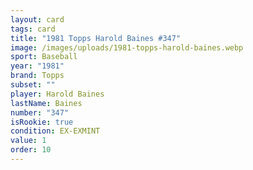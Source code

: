 ```yaml
---
layout: card
tags: card
title: "1981 Topps Harold Baines #347"
image: /images/uploads/1981-topps-harold-baines.webp
sport: Baseball
year: "1981"
brand: Topps
subset: ""
player: Harold Baines
lastName: Baines
number: "347"
isRookie: true
condition: EX-EXMINT
value: 1
order: 10
---
```

